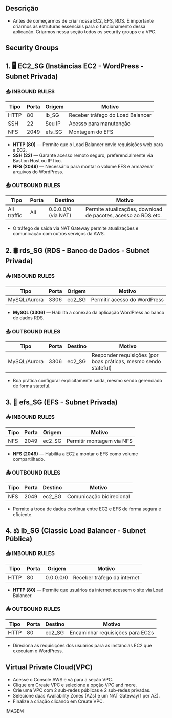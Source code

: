 ## Descrição
- Antes de começarmos de criar nossa EC2, EFS, RDS. É importante criarmos as estruturas essenciais para o funcionamento dessa aplicacão. Criarmos nessa seção todos os security groups e a VPC.

## Security Groups

## 1. 🖥️ EC2_SG (Instâncias EC2 - WordPress - Subnet Privada)

### 📥 INBOUND RULES

| Tipo | Porta | Origem   | Motivo                          |
|------|-------|----------|---------------------------------|
| HTTP | 80    | lb_SG    | Receber tráfego do Load Balancer |
| SSH  | 22    | Seu IP   | Acesso para manutenção     |
| NFS  | 2049  | efs_SG   | Montagem do EFS                 |

- **HTTP (80)** — Permite que o Load Balancer envie requisições web para a EC2.  
- **SSH (22)** — Garante acesso remoto seguro, preferencialmente via Bastion Host ou IP fixo.  
- **NFS (2049)** — Necessário para montar o volume EFS e armazenar arquivos do WordPress.

### 📤 OUTBOUND RULES

| Tipo        | Porta | Destino     | Motivo                                                 |
|-------------|-------|-------------|---------------------------------------------------------|
| All traffic | All   | 0.0.0.0/0 (via NAT) | Permite atualizações, download de pacotes, acesso ao RDS etc. |

- O tráfego de saída via NAT Gateway permite atualizações e comunicação com outros serviços da AWS.


## 2. 🛢️ rds_SG (RDS - Banco de Dados - Subnet Privada)

### 📥 INBOUND RULES

| Tipo          | Porta | Origem  | Motivo                        |
|---------------|-------|---------|-------------------------------|
| MySQL/Aurora  | 3306  | ec2_SG  | Permitir acesso do WordPress |

- **MySQL (3306)** — Habilita a conexão da aplicação WordPress ao banco de dados RDS.

### 📤 OUTBOUND RULES

| Tipo          | Porta | Destino | Motivo                                                        |
|---------------|-------|---------|----------------------------------------------------------------|
| MySQL/Aurora  | 3306  | ec2_SG  | Responder requisições (por boas práticas, mesmo sendo stateful) |

- Boa prática configurar explicitamente saída, mesmo sendo gerenciado de forma stateful.


## 3. 📁 efs_SG (EFS - Subnet Privada)

### 📥 INBOUND RULES

| Tipo | Porta | Origem  | Motivo                        |
|------|-------|---------|-------------------------------|
| NFS  | 2049  | ec2_SG  | Permitir montagem via NFS     |

- **NFS (2049)** — Habilita a EC2 a montar o EFS como volume compartilhado.

### 📤 OUTBOUND RULES

| Tipo | Porta | Destino | Motivo                    |
|------|-------|---------|---------------------------|
| NFS  | 2049  | ec2_SG  | Comunicação bidirecional  |

- Permite a troca de dados contínua entre EC2 e EFS de forma segura e eficiente.



## 4. ⚖️ lb_SG (Classic Load Balancer - Subnet Pública)

### 📥 INBOUND RULES

| Tipo | Porta | Origem     | Motivo                         |
|------|-------|------------|--------------------------------|
| HTTP | 80    | 0.0.0.0/0  | Receber tráfego da internet    |

- **HTTP (80)** — Permite que usuários da internet acessem o site via Load Balancer.

### 📤 OUTBOUND RULES

| Tipo | Porta | Destino | Motivo                                 |
|------|-------|---------|----------------------------------------|
| HTTP | 80    | ec2_SG  | Encaminhar requisições para EC2s       |

- Direciona as requisições dos usuários para as instâncias EC2 que executam o WordPress.



## Virtual Private Cloud(VPC)
- Acesse o Console AWS e vá para a seção VPC.
- Clique em Create VPC e selecione a opção VPC and more.
- Crie uma VPC com 2 sub-redes públicas e 2 sub-redes privadas.
- Selecione duas Availability Zones (AZs) e um NAT Gateway(1 per AZ).
- Finalize a criação clicando em Create VPC.

IMAGEM

